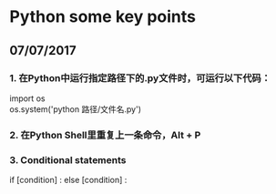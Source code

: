 # Python some key points

## 07/07/2017

### 1. 在Python中运行指定路径下的.py文件时，可运行以下代码：

import os</br>
os.system('python 路径/文件名.py')

### 2. 在Python Shell里重复上一条命令，Alt + P

### 3. Conditional statements

if [condition] :
else [condition] :
